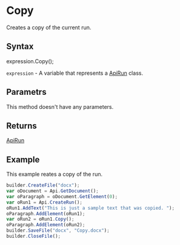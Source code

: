 # Copy

Creates a copy of the current run.

## Syntax

expression.Copy();

`expression` - A variable that represents a [ApiRun](../ApiRun.md) class.

## Parametrs

This method doesn't have any parameters.

## Returns

[ApiRun](../ApiRun.md)

## Example

This example reates a copy of the run.

```javascript
builder.CreateFile("docx");
var oDocument = Api.GetDocument();
var oParagraph = oDocument.GetElement(0);
var oRun1 = Api.CreateRun();
oRun1.AddText("This is just a sample text that was copied. ");
oParagraph.AddElement(oRun1);
var oRun2 = oRun1.Copy();
oParagraph.AddElement(oRun2);
builder.SaveFile("docx", "Copy.docx");
builder.CloseFile();
```